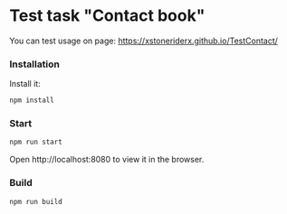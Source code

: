# Test task "Contact book"

You can test usage on page: https://xstoneriderx.github.io/TestContact/

### Installation

Install it:

```sh
npm install
```

### Start


```sh
npm run start
```
Open http://localhost:8080 to view it in the browser.
### Build


```sh
npm run build
```
